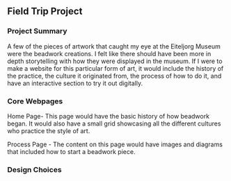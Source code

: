 ## Field Trip Project

### Project Summary

A few of the pieces of artwork that caught my eye at the Eiteljorg Museum were the beadwork creations. I felt like there should have been more in depth storytelling with how they were displayed in the museum. If I were to make a website for this particular form of art, it would include the history of the practice, the culture it originated from, the process of how to do it, and have an interactive section to try it out digitally.

### Core Webpages

Home Page- This page would have the basic history of how beadwork began. It would also have a small grid showcasing all the different cultures who practice the style of art.

Process Page - The content on this page would have images and diagrams that included how to start a beadwork piece.

### Design Choices
